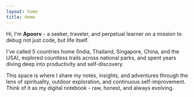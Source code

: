 ```yaml
---
layout: home
title: Home
---
```


Hi, I'm **Apoorv** - a seeker, traveler, and perpetual learner on a mission to debug not just code, but life itself.

I've called 5 countries home (India, Thailand, Singapore, China, and the USA), explored countless trails across national parks, and spent years diving deep into productivity and self-discovery.

This space is where I share my notes, insights, and adventures through the lens of spirituality, outdoor exploration, and continuous self-improvement. Think of it as my digital notebook - raw, honest, and always evolving.
